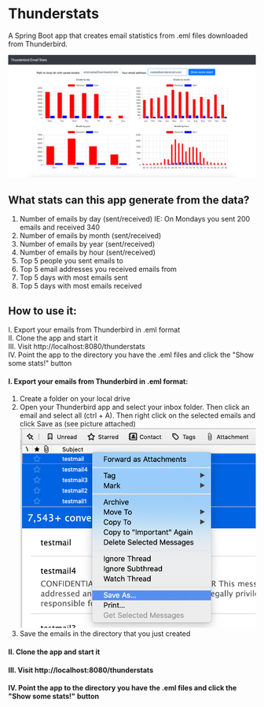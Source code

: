 # Thunderstats

A Spring Boot app that creates email statistics from .eml files downloaded from Thunderbird.

![Screenshot1](/documentation/thunderstats1.png)

## What stats can this app generate from the data?
1. Number of emails by day (sent/received) IE: On Mondays you sent 200 emails and received 340
2. Number of emails by month (sent/received)
3. Number of emails by year (sent/received)
4. Number of emails by hour (sent/received)
5. Top 5 people you sent emails to
6. Top 5 email addresses you received emails from
7. Top 5 days with most emails sent
8. Top 5 days with most emails received



## How to use it:
I. Export your emails from Thunderbird in .eml format  
II. Clone the app and start it  
III. Visit http://localhost:8080/thunderstats  
IV. Point the app to the directory you have the .eml files and click the "Show some stats!" button




#### I. Export your emails from Thunderbird in .eml format:
1. Create a folder on your local drive
2. Open your Thunderbird app and select your inbox folder. Then click an email and select all (ctrl + A). Then right click on the selected emails and click Save as (see picture attached)
![Screenshot1](/documentation/export_emails.png)
3. Save the emails in the directory that you just created




#### II. Clone the app and start it

#### III. Visit http://localhost:8080/thunderstats

#### IV. Point the app to the directory you have the .eml files and click the "Show some stats!" button
